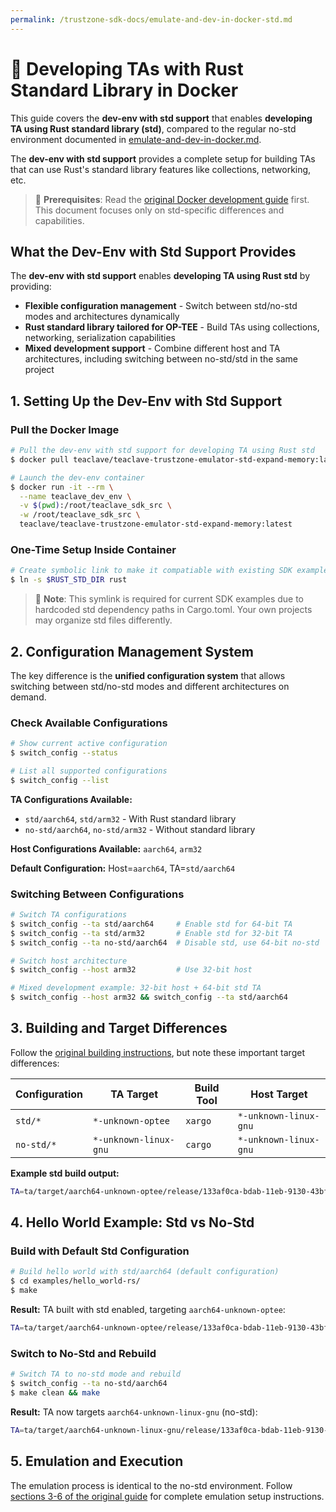```yaml
---
permalink: /trustzone-sdk-docs/emulate-and-dev-in-docker-std.md
---
```


# 🚀 Developing TAs with Rust Standard Library in Docker

This guide covers the **dev-env with std support** that enables **developing TA using Rust standard library (std)**, 
compared to the regular no-std environment documented in [emulate-and-dev-in-docker.md](emulate-and-dev-in-docker.md).

The **dev-env with std support** provides a complete setup for building TAs that can use Rust's standard library features like collections, networking, etc.

> 📖 **Prerequisites**: Read the [original Docker development guide](emulate-and-dev-in-docker.md) 
> first. This document focuses only on std-specific differences and capabilities.

## What the Dev-Env with Std Support Provides

The **dev-env with std support** enables **developing TA using Rust std** by providing:
- **Flexible configuration management** - Switch between std/no-std modes and architectures dynamically
- **Rust standard library tailored for OP-TEE** - Build TAs using collections, networking, serialization capabilities
- **Mixed development support** - Combine different host and TA architectures, including switching between no-std/std in the same project

## 1. Setting Up the Dev-Env with Std Support

### Pull the Docker Image
```bash
# Pull the dev-env with std support for developing TA using Rust std
$ docker pull teaclave/teaclave-trustzone-emulator-std-expand-memory:latest

# Launch the dev-env container
$ docker run -it --rm \
  --name teaclave_dev_env \
  -v $(pwd):/root/teaclave_sdk_src \
  -w /root/teaclave_sdk_src \
  teaclave/teaclave-trustzone-emulator-std-expand-memory:latest
```

### One-Time Setup Inside Container
```bash
# Create symbolic link to make it compatiable with existing SDK examples
$ ln -s $RUST_STD_DIR rust
```

> 📝 **Note**: This symlink is required for current SDK examples due to hardcoded std dependency paths in Cargo.toml. Your own projects may organize std files differently.

## 2. Configuration Management System

The key difference is the **unified configuration system** that allows switching between std/no-std modes and different architectures on demand.

### Check Available Configurations
```bash
# Show current active configuration
$ switch_config --status

# List all supported configurations
$ switch_config --list
```

**TA Configurations Available:**
- `std/aarch64`, `std/arm32` - With Rust standard library
- `no-std/aarch64`, `no-std/arm32` - Without standard library

**Host Configurations Available:** `aarch64`, `arm32`

**Default Configuration:** Host=`aarch64`, TA=`std/aarch64`

### Switching Between Configurations
```bash
# Switch TA configurations
$ switch_config --ta std/aarch64     # Enable std for 64-bit TA
$ switch_config --ta std/arm32       # Enable std for 32-bit TA  
$ switch_config --ta no-std/aarch64  # Disable std, use 64-bit no-std

# Switch host architecture
$ switch_config --host arm32         # Use 32-bit host

# Mixed development example: 32-bit host + 64-bit std TA
$ switch_config --host arm32 && switch_config --ta std/aarch64
```

## 3. Building and Target Differences

Follow the [original building instructions](emulate-and-dev-in-docker.md#2-build-the-hello-world-example), but note these important target differences:

| Configuration | TA Target | Build Tool | Host Target |
|---------------|-----------|------------|-------------|
| `std/*` | `*-unknown-optee` | `xargo` | `*-unknown-linux-gnu` |
| `no-std/*` | `*-unknown-linux-gnu` | `cargo` | `*-unknown-linux-gnu` |

**Example std build output:**
```bash
TA=ta/target/aarch64-unknown-optee/release/133af0ca-bdab-11eb-9130-43bf7873bf67.ta
```

## 4. Hello World Example: Std vs No-Std

### Build with Default Std Configuration
```bash
# Build hello world with std/aarch64 (default configuration)
$ cd examples/hello_world-rs/
$ make
```

**Result:** TA built with std enabled, targeting `aarch64-unknown-optee`:
```bash
TA=ta/target/aarch64-unknown-optee/release/133af0ca-bdab-11eb-9130-43bf7873bf67.ta
```

### Switch to No-Std and Rebuild
```bash
# Switch TA to no-std mode and rebuild
$ switch_config --ta no-std/aarch64
$ make clean && make
```

**Result:** TA now targets `aarch64-unknown-linux-gnu` (no-std):
```bash
TA=ta/target/aarch64-unknown-linux-gnu/release/133af0ca-bdab-11eb-9130-43bf7873bf67.ta
```

## 5. Emulation and Execution

The emulation process is identical to the no-std environment. Follow [sections 3-6 of the original guide](emulate-and-dev-in-docker.md#3-make-the-artifacts-accessible-to-the-emulator) for complete emulation setup instructions.
